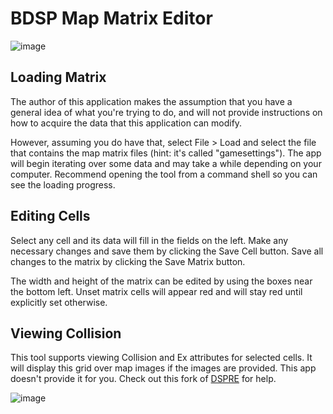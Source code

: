 # BDSP Map Matrix Editor

![image](https://user-images.githubusercontent.com/56665250/181406727-dfa8c5c4-692b-4b88-bd0d-b01416e13aa4.png)

## Loading Matrix

The author of this application makes the assumption that you have a general idea of what you're trying to do, and will not provide instructions on how to acquire the data that this application can modify.

However, assuming you do have that, select File > Load and select the file that contains the map matrix files (hint: it's called "gamesettings"). The app will begin iterating over some data and may take a while depending on your computer. Recommend opening the tool from a command shell so you can see the loading progress.


## Editing Cells

Select any cell and its data will fill in the fields on the left. Make any necessary changes and save them by clicking the Save Cell button.
Save all changes to the matrix by clicking the Save Matrix button.

The width and height of the matrix can be edited by using the boxes near the bottom left. Unset matrix cells will appear red and will stay red until explicitly set otherwise.

## Viewing Collision

This tool supports viewing Collision and Ex attributes for selected cells. It will display this grid over map images if the images are provided. This app doesn't provide it for you. Check out this fork of [DSPRE](https://github.com/ycdevbdsp/DS-Pokemon-Rom-Editor) for help.

![image](https://user-images.githubusercontent.com/56665250/182005422-452a2327-78dd-415b-9c58-da80b1ecc846.png)
